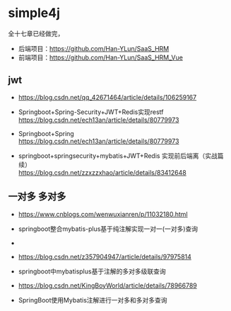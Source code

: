 # simple4j
全十七章已经做完，   
- 后端项目：https://github.com/Han-YLun/SaaS_HRM
- 前端项目：https://github.com/Han-YLun/SaaS_HRM_Vue

## jwt
- https://blog.csdn.net/qq_42671464/article/details/106259167

* Springboot+Spring-Security+JWT+Redis实现restf   
https://blog.csdn.net/ech13an/article/details/80779973   
* Springboot+Spring 
https://blog.csdn.net/ech13an/article/details/80779973

 
* springboot+springsecurity+mybatis+JWT+Redis 实现前后端离（实战篇续）  
https://blog.csdn.net/zzxzzxhao/article/details/83412648

## 一对多 多对多
* https://www.cnblogs.com/wenwuxianren/p/11032180.html
* springboot整合mybatis-plus基于纯注解实现一对一(一对多)查询
*
* https://blog.csdn.net/z357904947/article/details/97975814
* springboot中mybatisplus基于注解的多对多级联查询

* https://blog.csdn.net/KingBoyWorld/article/details/78966789
* SpringBoot使用Mybatis注解进行一对多和多对多查询
  
  